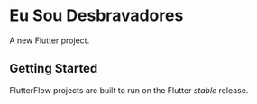 # Eu Sou Desbravadores

A new Flutter project.

## Getting Started

FlutterFlow projects are built to run on the Flutter _stable_ release.
